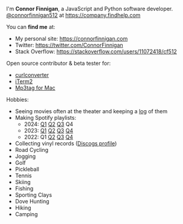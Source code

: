 I'm **Connor Finnigan**, a JavaScript and Python software developer. [@connorfinnigan512](https://github.com/connorfinnigan512) at https://company.findhelp.com

You can **find me** at:
- My personal site: https://connorfinnigan.com
- Twitter: https://twitter.com/ConnorFinnigan
- Stack Overflow: https://stackoverflow.com/users/11072418/cf512

Open source contributor & beta tester for:
- [curlconverter](https://github.com/curlconverter/curlconverter)
- [iTerm2](https://github.com/gnachman/iTerm2)
- [Mp3tag for Mac](https://mp3tag.app/)

Hobbies:
- Seeing movies often at the theater and keeping a [log](https://gist.github.com/cf512/1e0b5607fdb6a6ee1b52261bbab6c533) of them 
- Making Spotify playlists:
    - 2024: [Q1](https://open.spotify.com/playlist/3YClwPYkimdJxAnXoRAqBs?si=jgGPc2tXSxGnPQX6dE4sJw&pi=80jXowiRTgauG) [Q2](https://open.spotify.com/playlist/1R0ex7hRuaV5wOWd7QugPc?si=gigBKYtmQMOgRvX2l8ZteA&pi=SwqcZFTCTESu8) [Q3](https://open.spotify.com/playlist/1oP0Y8sCQ1ZZJcS4093fRc?si=5ba6b1713cf84e45) Q4
    - 2023: [Q1](https://open.spotify.com/playlist/4KVINIUaQmvluI73BD8Qcq?si=PbwTbUlqST2qSVDQJB2oEA&pi=oNxBG2V4RJqrT) [Q2](https://open.spotify.com/playlist/1weyvHxaMTkGdfalFAUL7w?si=oSmpdRUrSqCcinW7Xq7QJQ&pi=hvwfA32OS0mi6) [Q3](https://open.spotify.com/playlist/1YEqXYuHVYyEl1zN6yO2Ki?si=12IccP2oR1WR7S3V5l6buA&pi=BXfo3brhQUu1O) [Q4](https://open.spotify.com/playlist/2eng130Cxsd37pZ7fr74G5?si=TBOuVnJATXe8kTnK5DyAwA&pi=mvRL6DNvSi2vk)
    - 2022: Q1 [Q2](https://open.spotify.com/playlist/5flfAqivHKNR0dSLWCUsU2?si=544f7f07c3814fcb) [Q3](https://open.spotify.com/playlist/1RB4jrU3iLT1Csdf9mllmJ?si=aa1a4cedf5f74a9a) [Q4](https://open.spotify.com/playlist/44byJO4DZkZTaJPY2q3YTK?si=d5c9b277c9724c8d)
- Collecting vinyl records ([Discogs profile](https://www.discogs.com/user/cf512))
- Road Cycling
- Jogging
- Golf
- Pickleball
- Tennis
- Skiing
- Fishing
- Sporting Clays
- Dove Hunting
- Hiking
- Camping
